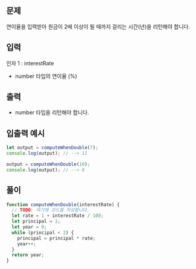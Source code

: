 ## 문제

연이율을 입력받아 원금이 2배 이상이 될 때까지 걸리는 시간(년)을 리턴해야 합니다.

## 입력

인자 1 : interestRate

- number 타입의 연이율 (%)

## 출력
- number 타입을 리턴해야 합니다.

## 입출력 예시

```javascript
let output = computeWhenDouble(7);
console.log(output); // --> 11

output = computeWhenDouble(10);
console.log(output); // --> 8
```

## 풀이
```javascript
function computeWhenDouble(interestRate) {
  // TODO: 여기에 코드를 작성합니다.
  let rate = 1 + interestRate / 100;
  let principal = 1;
  let year = 0;
  while (principal < 2) {
    principal = principal * rate;
    year++;
  }
  return year;
}
```
